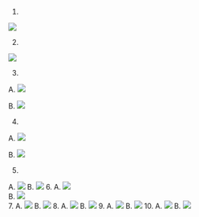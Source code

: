 
1. 
![](images/city_vs_city_count.png)

2. 
![](images/type_vs_type_count.png)

3.
  A.
  ![](images/boxplotcity_vs_price_1.png)   

  B.
  ![](images/boxplotcity_vs_price_2.png)

4.
  A.
  ![](images/boxplotcity_vs_beds_1.png)   
  
  B.
  ![](images/boxplotcity_vs_beds_1_new.png)  

5.
  A.
  ![](images/boxplotcity_vs_beds_2.png)
  B.
  ![](images/boxplotcity_vs_beds_2_new.png)
6.
  A.
  ![](images/boxplotcity_vs_sqft_1.png)   
  B.
  ![](images/boxplotcity_vs_sqft_1_new.png)   
7.
  A.
  ![](images/boxplotcity_vs_sqft_2.png)
  B.
  ![](images/boxplotcity_vs_sqft_2_new.png)
8.
  A.
  ![](images/scatterplot_price_vs_sqft.png)
  B.
  ![](images/scatterplot_price_vs_sqft_new.png)
9.
  A.
  ![](images/scatterplot_price_vs_beds.png)
  B.
  ![](images/scatterplot_price_vs_beds_new.png)
10.
  A.
  ![](images/scatterplot_price_vs_baths.png)
  B.
  ![](images/scatterplot_price_vs_baths_new.png)


